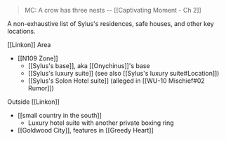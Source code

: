 > MC: A crow has three nests
> -- [[Captivating Moment - Ch 2]]

A non-exhaustive list of Sylus's residences, safe houses, and other key locations.

[[Linkon]] Area
* [[N109 Zone]]
	* [[Sylus's base]], aka [[Onychinus]]'s base
	* [[Sylus's luxury suite]] (see also [[Sylus's luxury suite#Location]])
	* [[Sylus's Solon Hotel suite]] (alleged in [[WU-10 Mischief#02 Rumor]])

Outside [[Linkon]]
* [[small country in the south]]
	* Luxury hotel suite with another private boxing ring
* [[Goldwood City]], features in [[Greedy Heart]]
